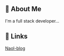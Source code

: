 
## 🚀 About Me
I'm a full stack developer...


## 🔗 Links
[Naol-blog](https://naol-blog.netlify.app/blogs)


